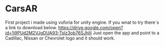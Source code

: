# CarsAR

First project i made using vuforia for unity engine. If you wnat to try there´s a link to download below.
https://drive.google.com/open?id=1i9PUd2M2VJgDUA93-Tslz3ob76SJhlil
Just open the app and point to a Cadillac, Nissan or Chevrolet logo and it should work.
